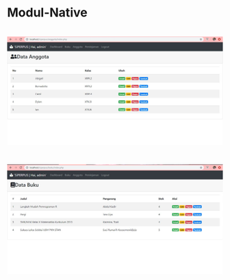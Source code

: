 # Modul-Native
# ![AltText](https://github.com/natasyaadelia/Modul-Native/blob/master/anggota.JPG "Hasil Anggota")
# ![AltText](https://github.com/natasyaadelia/Modul-Native/blob/master/buku.JPG "Hasil Buku")
